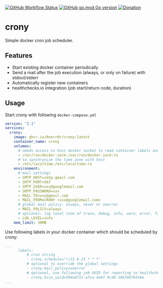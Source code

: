 [![GitHub Workflow Status](https://img.shields.io/github/actions/workflow/status/0xERR0R/crony/build.yaml "Build")](https://github.com/0xERR0R/blocky/actions/workflows/build.yaml)
[![GitHub go.mod Go version](https://img.shields.io/github/go-mod/go-version/0xERR0R/blocky "Go version")](#)
[![Donation](https://img.shields.io/badge/buy%20me%20a%20coffee-donate-blueviolet.svg)](https://ko-fi.com/0xerr0r)

# crony

Simple docker cron job scheduler.

## Features

- Start existing docker container periodically
- Send a mail after the job execution (always, or only on failure) with stdout/stderr
- Automatically register new containers
- healthchecks.io integration (job start/return code, duration)

## Usage

Start crony with following `docker-compose.yml`

```yaml
version: "2.1"
services:
  crony:
    image: ghcr.io/0xerr0r/crony:latest
    container_name: crony
    volumes:
      # needs access to host docker socket to read container labels and start job containers
      - /var/run/docker.sock:/var/run/docker.sock:ro
      # to synchronize the time zone with host
      - /etc/localtime:/etc/localtime:ro
    environment:
      # mail settings
      - SMTP_HOST=smtp.gmail.com 
      - SMTP_PORT=587
      - SMTP_USER=xxx@googlemail.com
      - SMTP_PASSWORD=xxx
      - MAIL_TO=xxx@gmail.com
      - MAIL_FROM=CRONY <xxx@googlemail.com>
      # global mail policy: always, never or onerror
      - MAIL_POLICY=always
      # optional: log level (one of trace, debug, info, warn, error, fatal), info is default if not set
      - LOG_LEVEL=info
    mem_limit: 30MB
```


Use following labels in your docker container which should be scheduled by crony:

```yaml
...
      labels:
          # cron string
          - crony.schedule="*/15 6-23 * * *"
          # optional to override the global settings
          - crony.mail_policy=onerror
          # optional, use following job UUID for reporting to healthcheck.io
          - crony.hcio_uuid=394ed711-afca-4a4f-9cdb-16b7e976418e
...
```